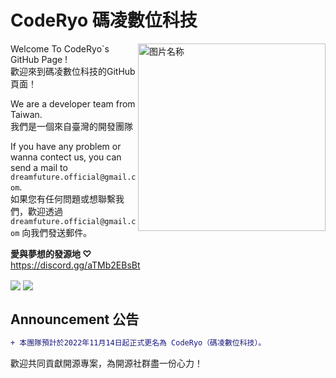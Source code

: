 CodeRyo 碼凌數位科技
===  
<div  align="left">
   <img src="https://cdn.discordapp.com/attachments/962358376015212617/1033035212524888134/CodeRyo.png" width = "300" height = "300" alt="图片名称" align=right />
  
  Welcome To CodeRyo`s GitHub Page !  
  歡迎來到碼凌數位科技的GitHub頁面！  
  
  We are a developer team from Taiwan.  
  我們是一個來自臺灣的開發團隊  
  
  If you have any problem or wanna contect us, you can send a mail to `dreamfuture.official@gmail.com`.  
  如果您有任何問題或想聯繫我們，歡迎透過 `dreamfuture.official@gmail.com` 向我們發送郵件。  

  __愛與夢想的發源地 ♡__  
  https://discord.gg/aTMb2EBsBt   
  
</div>
  
<div align="left">
 <a href="https://paypal.me/15LIVETW" target="_blank" style="display: inline-block;">
                <img
                    src="https://img.shields.io/badge/Donate-PayPal-blue.svg?style=flat-square&logo=paypal" 
                    align="center"
                /></a>
  <img src="https://komarev.com/ghpvc/?username=DreamFuture-S&&style=flat-square" align="center" />
</div>

## Announcement 公告  
```diff
+ 本團隊預計於2022年11月14日起正式更名為 CodeRyo（碼凌數位科技）。
```

歡迎共同貢獻開源專案，為開源社群盡一份心力！
